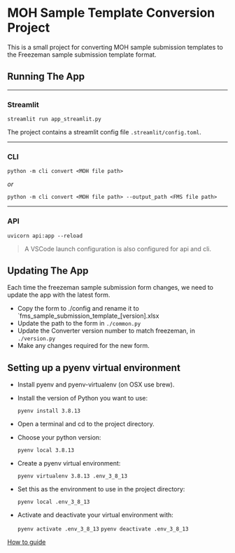 # MOH Sample Template Conversion Project

This is a small project for converting MOH sample submission templates to the Freezeman sample submission template format.


## Running The App

---
### Streamlit
`streamlit run app_streamlit.py`

The project contains a streamlit config file `.streamlit/config.toml`.

---
### CLI
`python -m cli convert <MOH file path>`

*or*

`python -m cli convert <MOH file path> --output_path <FMS file path>`

---
### API

`uvicorn api:app --reload`

> A VSCode launch configuration is also configured for api and cli.

## Updating The App

Each time the freezeman sample submission form changes, we need to update the app
with the latest form.

* Copy the form to ./config and rename it to `fms_sample_submission_template_[version].xlsx
* Update the path to the form in `./common.py`
* Update the Converter version number to match freezeman, in `./version.py`
* Make any changes required for the new form.



## Setting up a pyenv virtual environment

* Install pyenv and pyenv-virtualenv (on OSX use brew).
* Install the version of Python you want to use:

    `pyenv install 3.8.13`

* Open a terminal and cd to the project directory.

* Choose your python version: 
    
    `pyenv local 3.8.13`

* Create a pyenv virtual environment:

    `pyenv virtualenv 3.8.13 .env_3_8_13`

* Set this as the environment to use in the project directory:

    `pyenv local .env_3_8_13`
* Activate and deactivate your virtual environment with:

    `pyenv activate .env_3_8_13`
    `pyenv deactivate .env_3_8_13`

[How to guide](https://towardsdatascience.com/python-how-to-create-a-clean-learning-environment-with-pyenv-pyenv-virtualenv-pipx-ed17fbd9b790)

